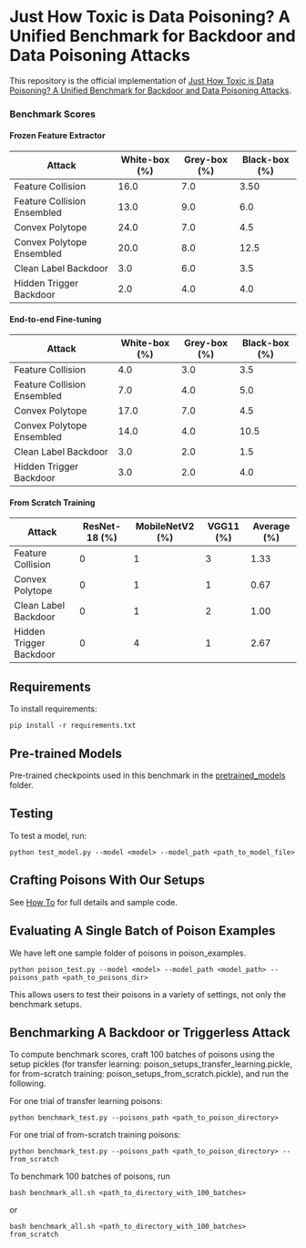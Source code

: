 # Just How Toxic is Data Poisoning? A Unified Benchmark for Backdoor and Data Poisoning Attacks

This repository is the official implementation of [Just How Toxic is Data Poisoning? A Unified Benchmark for Backdoor and Data Poisoning Attacks](). 

### Benchmark Scores

#### Frozen Feature Extractor
| Attack                        | White-box (%)   | Grey-box (%)   | Black-box (%)|
| ------------------            |---------------- | -------------- |--------------|
|Feature Collision              | 16.0            | 7.0            | 3.50         |
|Feature Collision  Ensembled   | 13.0            | 9.0            | 6.0          |
|Convex Polytope                | 24.0            | 7.0            | 4.5          |
|Convex Polytope Ensembled      | 20.0            | 8.0            | 12.5         |
|Clean Label Backdoor           | 3.0             | 6.0            | 3.5          |
|Hidden Trigger Backdoor        | 2.0             | 4.0            | 4.0          |
    
#### End-to-end Fine-tuning
| Attack                        | White-box (%)     | Grey-box (%)   | Black-box (%) |
| ------------------            |----------------   | -------------- |-----------   |
|Feature Collision              | 4.0               | 3.0            | 3.5          |
|Feature Collision  Ensembled   | 7.0               | 4.0            | 5.0          |
|Convex Polytope                | 17.0              | 7.0            | 4.5          |
|Convex Polytope Ensembled      | 14.0              | 4.0            | 10.5         |
|Clean Label Backdoor           | 3.0               | 2.0            | 1.5          |
|Hidden Trigger Backdoor        | 3.0               | 2.0            | 4.0          |

#### From Scratch Training
| Attack                    | ResNet-18 (%)     | MobileNetV2 (%)   | VGG11 (%) | Average (%)|
| --------------------------| --------------    |-----------        |-----------|----------- |
|Feature Collision          |  0                |  1                |  3        |  1.33      |   
|Convex Polytope            |  0                |  1                |  1        |  0.67      |   
|Clean Label Backdoor       |  0                |  1                |  2        |  1.00      | 
|Hidden Trigger Backdoor    |  0                |  4                |  1        |  2.67      | 

## Requirements

To install requirements:

```setup
pip install -r requirements.txt
```

## Pre-trained Models

Pre-trained checkpoints used in this benchmark in the [pretrained_models](pretrained_models) folder.


## Testing

To test a model, run:

```test
python test_model.py --model <model> --model_path <path_to_model_file> 
```

## Crafting Poisons With Our Setups
See [How To](how_to.md) for full details and sample code.

## Evaluating A Single Batch of Poison Examples
We have left one sample folder of poisons in poison_examples.
```eval
python poison_test.py --model <model> --model_path <model_path> --poisons_path <path_to_poisons_dir>
```
This allows users to test their poisons in a variety of settings, not only the benchmark setups.

## Benchmarking A Backdoor or Triggerless Attack
To compute benchmark scores, craft 100 batches of poisons using the setup pickles (for transfer learning: poison_setups_transfer_learning.pickle, for from-scratch training: poison_setups_from_scratch.pickle), and run the following. 

For one trial of transfer learning poisons:
```eval
python benchmark_test.py --poisons_path <path_to_poison_directory>
```

For one trial of from-scratch training poisons:
```eval
python benchmark_test.py --poisons_path <path_to_poison_directory> --from_scratch
```

To benchmark 100 batches of poisons, run
```eval
bash benchmark_all.sh <path_to_directory_with_100_batches> 
``` 
or
```eval
bash benchmark_all.sh <path_to_directory_with_100_batches> from_scratch
``` 
